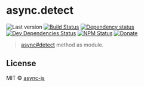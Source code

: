 # async.detect

![Last version](https://img.shields.io/github/tag/async-js/detect.svg?style=flat-square)
[![Build Status](http://img.shields.io/travis/async-js/detect/master.svg?style=flat-square)](https://travis-ci.org/async-js/detect)
[![Dependency status](http://img.shields.io/david/async-js/detect.svg?style=flat-square)](https://david-dm.org/async-js/detect)
[![Dev Dependencies Status](http://img.shields.io/david/dev/async-js/detect.svg?style=flat-square)](https://david-dm.org/async-js/detect#info=devDependencies)
[![NPM Status](http://img.shields.io/npm/dm/detect.svg?style=flat-square)](https://www.npmjs.org/package/detect)
[![Donate](https://img.shields.io/badge/donate-paypal-blue.svg?style=flat-square)](https://paypal.me/kikobeats)

> [async#detect](https://github.com/async-js/async#detect) method as module.

## License

MIT © [async-js](https://github.com/async-js)
